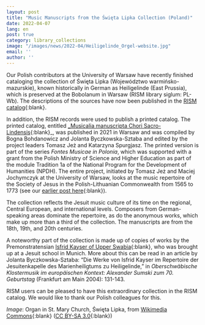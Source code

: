 ```yaml
---
layout: post
title: "Music Manuscripts from the Święta Lipka Collection (Poland)"
date: 2022-04-07
lang: en
post: true
category: library_collections
image: "/images/news/2022-04/Heiligelinde_Orgel-website.jpg"
email: ''
author: ''
---
```


Our Polish contributors at the University of Warsaw have recently finished cataloging the collection of Święta Lipka (Województwo warmińsko-mazurskie), known historically in German as Heiligelinde (East Prussia), which is preserved at the Bobolanum in Warsaw (RISM library siglum: PL-Wb). The descriptions of the sources have now been published in the [RISM catalog](https://opac.rism.info/search?View=rism&siglum=PL-Wb){:blank}. 

In addition, the RISM records were used to publish a printed catalog. The printed catalog, entitled [_Musicalia manuscripta Chori Sacro-Lindensis]([http://sublupa.pl/pl/p/A-VI.-Musicalia-manuscripta-Chori-Sacro-Lindensis/416){:blank}_, was published in 2021 in Warsaw and was compiled by Bogna Bohdanowicz and Jolanta Byczkowska-Sztaba and edited by the project leaders Tomasz Jeż and Katarzyna Spurgjasz. The printed version is part of the series _Fontes Musicae in Polonia_, which was supported with a grant from the Polish Ministry of Science and Higher Education as part of the module Tradition 1a of the National Program for the Development of Humanities (NPDH). The entire project, initiated by Tomasz Jeż and Maciej Jochymczyk at the University of Warsaw, looks at the music repertoire of the Society of Jesus in the Polish-Lithuanian Commonwealth from 1565 to 1773 (see our [earlier post here](/events/2016/02/19/conference-the-music-repertoire-of-the-society-of.html){:blank}).

The collection reflects the Jesuit music culture of its time on the regional, Central European, and international levels. Composers from German-speaking areas dominate the repertoire, as do the anonymous works, which make up more than a third of the collection. The manuscripts are from the 18th, 19th, and 20th centuries.

A noteworthy part of the collection is made up of copies of works by the Premonstratensian [Isfrid Kayser of Upper Swabia](https://opac.rism.info/search?View=rism&siglum=PL-Wb&author=kayser+Isfrid){:blank}, who was brought up at a Jesuit school in Munich. More about this can be read in an article by Jolanta Byczkowska-Sztaba: “Die Werke von Isfrid Kayser im Repertoire der Jesuitenkapelle des Marienheiligtums zu Heiligelinde,” in _Oberschwäbische Klostermusik im europäischen Kontext: Alexander Sumski zum 70. Geburtstag_ (Frankfurt am Main 2004): 131-143. 

RISM users can be pleased to have this extraordinary collection in the RISM catalog. We would like to thank our Polish colleagues for this.

_Image_: Organ in St. Mary Church, Święta Lipka, from [Wikimedia Commons](https://commons.wikimedia.org/wiki/File:Heilige_Linde_(17).JPG){:blank} ([CC BY-SA 3.0](https://creativecommons.org/licenses/by-sa/3.0/){:blank}) 
